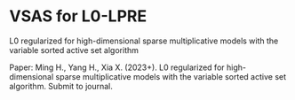 # VSAS for L0-LPRE
L0 regularized for high-dimensional sparse multiplicative models with the variable sorted active set algorithm

Paper: Ming H., Yang H., Xia X. (2023+). L0 regularized for high-dimensional sparse multiplicative models with the variable sorted active set algorithm. Submit to journal.

